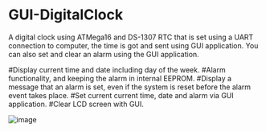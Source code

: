 # GUI-DigitalClock
A digital clock using ATMega16 and DS-1307 RTC that is set using a UART connection to computer, the time is got and sent using GUI application. You can also set and clear an alarm using the GUI application.

#Display current time and date including day of the week.
#Alarm functionality, and keeping the alarm in internal EEPROM.
#Display a message that an alarm is set, even if the system is reset before the alarm event takes place.
#Set current current time, date and alarm via GUI application.
#Clear LCD screen with GUI.

![image](https://drive.google.com/uc?export=view&id=130sykZ0LAD5pn1OMRk5RzueeT6uPKQQy)
